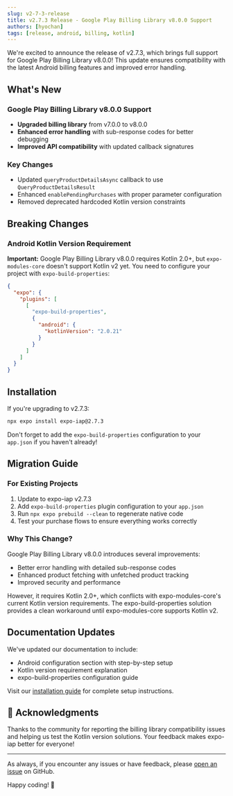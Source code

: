 ```yaml
---
slug: v2-7-3-release
title: v2.7.3 Release - Google Play Billing Library v8.0.0 Support
authors: [hyochan]
tags: [release, android, billing, kotlin]
---
```


We're excited to announce the release of v2.7.3, which brings full support for Google Play Billing Library v8.0.0! This update ensures compatibility with the latest Android billing features and improved error handling.

## What's New

### Google Play Billing Library v8.0.0 Support

- **Upgraded billing library** from v7.0.0 to v8.0.0
- **Enhanced error handling** with sub-response codes for better debugging
- **Improved API compatibility** with updated callback signatures

### Key Changes

- Updated `queryProductDetailsAsync` callback to use `QueryProductDetailsResult`
- Enhanced `enablePendingPurchases` with proper parameter configuration
- Removed deprecated hardcoded Kotlin version constraints

## Breaking Changes

### Android Kotlin Version Requirement

**Important:** Google Play Billing Library v8.0.0 requires Kotlin 2.0+, but `expo-modules-core` doesn't support Kotlin v2 yet. You need to configure your project with `expo-build-properties`:

```json
{
  "expo": {
    "plugins": [
      [
        "expo-build-properties",
        {
          "android": {
            "kotlinVersion": "2.0.21"
          }
        }
      ]
    ]
  }
}
```

## Installation

If you're upgrading to v2.7.3:

```bash
npx expo install expo-iap@2.7.3
```

Don't forget to add the `expo-build-properties` configuration to your `app.json` if you haven't already!

## Migration Guide

### For Existing Projects

1. Update to expo-iap v2.7.3
2. Add `expo-build-properties` plugin configuration to your `app.json`
3. Run `npx expo prebuild --clean` to regenerate native code
4. Test your purchase flows to ensure everything works correctly

### Why This Change?

Google Play Billing Library v8.0.0 introduces several improvements:

- Better error handling with detailed sub-response codes
- Enhanced product fetching with unfetched product tracking
- Improved security and performance

However, it requires Kotlin 2.0+, which conflicts with expo-modules-core's current Kotlin version requirements. The expo-build-properties solution provides a clean workaround until expo-modules-core supports Kotlin v2.

## Documentation Updates

We've updated our documentation to include:

- Android configuration section with step-by-step setup
- Kotlin version requirement explanation
- expo-build-properties configuration guide

Visit our [installation guide](https://expo-iap.hyo.dev/docs/installation) for complete setup instructions.

## 🙏 Acknowledgments

Thanks to the community for reporting the billing library compatibility issues and helping us test the Kotlin version solutions. Your feedback makes expo-iap better for everyone!

---

As always, if you encounter any issues or have feedback, please [open an issue](https://github.com/hyochan/expo-iap/issues) on GitHub.

Happy coding! 🎉
